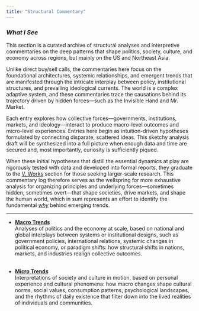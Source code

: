 ```yaml
---
title: "Structural Commentary"
---
```


*<h3> What I See </h3>*

This section is a curated archive of structural analyses and interpretive commentaries on the deep patterns that shape politics, society, culture, and economy across regions, but mainly on the US and Northeast Asia.

Unlike direct buy/sell calls, the commentaries here focus on the foundational architectures, systemic relationships, and emergent trends that are manifested through the intricate interplay between policy, institutional structures, and prevailing ideological currents. The world is a complex adaptive system, and these commentaries trace the causations behind its trajectory driven by hidden forces―such as the Invisible Hand and Mr. Market.

Each entry explores how collective forces—governments, institutions, markets, and ideology—interact to produce macro-level outcomes and micro-level experiences. Entries here begin as intuition-driven hypotheses formulated by connecting disparate, scattered ideas. This sketchy analysis draft will be synthesized into a full picture when enough data and time are secured and, most importantly, curiosity is sufficiently piqued.

When these initial hypotheses that distill the essential dynamics at play are rigorously tested with data and developed into formal reports, they graduate to the [V. Works][ref1] section for those seeking larger-scale research. This commentary log therefore serves as the wellspring for more exhaustive analysis for organizing principles and underlying forces—sometimes hidden, sometimes overt—that shape societies, drive markets, and shape the human world, which in sum represents an effort to identify the fundamental [*why*][ref2] behind emerging trends.

---

- **[Macro Trends][ref3]**  
  Analyses of politics and the economy at scale, based on national and global interplays between systems or institutional designs, such as government policies, international relations, systemic changes in political economy, or paradigm shifts: how structural shifts in nations, markets, and industries realign collective outcomes. <br><br>
  
- **[Micro Trends][ref4]**  
  Interpretations of society and culture in motion, based on personal experience and cultural phenomena: how macro changes shape cultural norms, social values, consumption patterns, psychological landscapes, and the rhythms of daily existence that filter down into the lived realities of individuals and communities.

[ref1]: https://snowballassociates.com/works/
[ref2]: https://snowballassociates.com/judgment_philosophy/

[ref3]: https://snowballassociates.com/structural_commentary/macro_trends/
[ref4]: https://snowballassociates.com/structural_commentary/micro_trends/